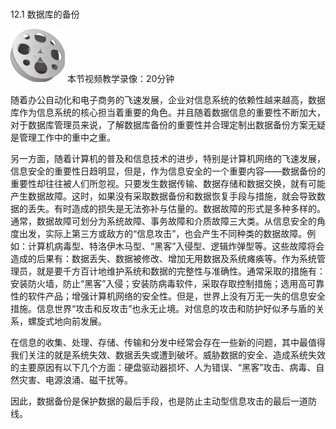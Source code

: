 ### 
  12.1 数据库的备份


<img class="my_markdown" class="h-pic" src="../images/Figure-0332-248.jpg" style="width:87px;  height: 85px; "/> 本节视频教学录像：20分钟

随着办公自动化和电子商务的飞速发展，企业对信息系统的依赖性越来越高，数据库作为信息系统的核心担当着重要的角色。并且随着数据信息的重要性不断加大，对于数据库管理员来说，了解数据库备份的重要性并合理定制出数据备份方案无疑是管理工作中的重中之重。

另一方面，随着计算机的普及和信息技术的进步，特别是计算机网络的飞速发展，信息安全的重要性日趋明显，但是，作为信息安全的一个重要内容——数据备份的重要性却往往被人们所忽视。只要发生数据传输、数据存储和数据交换，就有可能产生数据故障。这时，如果没有采取数据备份和数据恢复手段与措施，就会导致数据的丢失。有时造成的损失是无法弥补与估量的。数据故障的形式是多种多样的。通常，数据故障可划分为系统故障、事务故障和介质故障三大类。从信息安全的角度出发，实际上第三方或敌方的“信息攻击”，也会产生不同种类的数据故障。例如：计算机病毒型、特洛伊木马型、“黑客”入侵型、逻辑炸弹型等。这些故障将会造成的后果有：数据丢失、数据被修改、增加无用数据及系统瘫痪等。作为系统管理员，就是要千方百计地维护系统和数据的完整性与准确性。通常采取的措施有：安装防火墙，防止“黑客”入侵；安装防病毒软件，采取存取控制措施；选用高可靠性的软件产品；增强计算机网络的安全性。但是，世界上没有万无一失的信息安全措施。信息世界“攻击和反攻击”也永无止境。对信息的攻击和防护好似矛与盾的关系，螺旋式地向前发展。

在信息的收集、处理、存储、传输和分发中经常会存在一些新的问题，其中最值得我们关注的就是系统失效、数据丢失或遭到破坏。威胁数据的安全、造成系统失效的主要原因有以下几个方面：硬盘驱动器损坏、人为错误、“黑客”攻击、病毒、自然灾害、电源浪涌、磁干扰等。

因此，数据备份是保护数据的最后手段，也是防止主动型信息攻击的最后一道防线。

